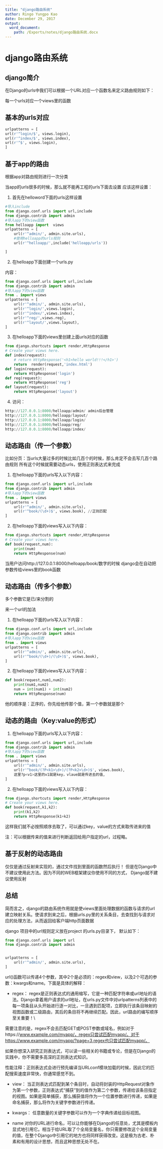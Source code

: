 ```yaml
---
title: "django路由系统"
author: Ringo Yungpo Kao
date: December 29, 2017
output:
  word_document:
    path: /Exports/notes/django路由系统.docx
---
```

# django路由系统

## django简介
在Django的urls中我们可以根据一个URL对应一个函数名来定义路由规则如下：

每一个urls对应一个views里的函数
## 基本的urls对应

```python
urlpatterns = [
url(r'^login/$', views.login),
url(r'^index/$', views.index),
url(r'^$', views.login),
]
```
## 基于app的路由
根据app对路由规则进行一次分类

当app的urls很多的时候，那么就不能再工程的urls下面去设置
应该这样设置：

1. 首先在helloword下面的urls这样设置
```python
#导入include
from django.conf.urls import url,include
from django.contrib import admin
#导入app下的view函数
from helloapp import  views
urlpatterns = [
    url(r'^admin/', admin.site.urls),
    #使用helloapp的urls规则
    url(r'^helloapp/',include('helloapp/urls'))

]
```
2. 在helloapp下面创建一个urls.py

内容：
```python
from django.conf.urls import url,include
from django.contrib import admin
#导入app下的view函数
from . import views
urlpatterns = [
    url(r'^admin/', admin.site.urls),
    url(r'^login/',views.login),
    url(r'^index/',views.index),
    url(r'^reg/',views.reg),
    url(r'^layout/',views.layout),
]
```
3. 在helloapp下面的views里创建上面urls对应的函数
```python
from django.shortcuts import render,HttpResponse
# Create your views here.
def index(request):
    # return HttpResponse('<h1>hello world!!!</h1>')
    return  render(request,'index.html')
def login(request):
    return HttpResponse('login')
def reg(request):
    return HttpResponse('reg')
def layout(request):
    return HttpResponse('layout')
```

4. 访问：
```python
http://127.0.0.1:8000/helloapp/admin/ admin后台管理
http://127.0.0.1:8000/helloapp/layout/
http://127.0.0.1:8000/helloapp/login/
http://127.0.0.1:8000/helloapp/reg/
http://127.0.0.1:8000/helloapp/index/
```

## 动态路由（传一个参数）

比如分页：当urls大量过多的时候比如几百个的时候，那么肯定不会去写几百个路由规则
所有这个时候就需要动态urls，使用正则表达式来完成

1. 在helloapp下面的urls写入以下内容：
```python
from django.conf.urls import url,include
from django.contrib import admin
#导入app下的view函数
from . import views
urlpatterns = [
    url(r'^admin/', admin.site.urls),
    url(r'^book/(\d+)$', views.book), //正则匹配
]
```
2. 在helloapp下面的views写入以下内容：
```python
from django.shortcuts import render,HttpResponse
# Create your views here.
def book(request,num):
    print(num)
    return HttpResponse(num)
```
当用户访问http://127.0.0.1:8000/helloapp/book/数字的时候
django会在自动把参数传给views里的book函数

## 动态路由（传多个参数）
多个参数它是已/来分割的

来一个url的加法
1. 在helloapp下面的urls写入以下内容：
```python
from django.conf.urls import url,include
from django.contrib import admin
#导入app下的view函数
from . import views
urlpatterns = [
    url(r'^admin/', admin.site.urls),
    url(r'^book/(\d+)/(\d+)$', views.book),
]
```
2. 在helloapp下面的views写入以下内容：
```python
def book(request,num1,num2):
    print(num1,num2)
    num = int(num1) + int(num2)
    return HttpResponse(num)
```
他的顺序是：正序的，你先给他传那个值，第一个参数就是那个

## 动态的路由（Key:value的形式）

1. 在helloapp下面的urls写入以下内容：
```python
from django.conf.urls import url,include
from django.contrib import admin
#导入app下的view函数
from . import views
urlpatterns = [
    url(r'^admin/', admin.site.urls),
    url(r'^book/(?P<k1>\d+)/(?P<k2>\d+)$', views.book),
    这里?p<v1>这里的v1就是key，vlaue就是传进去的值,
]
```
2. 在helloapp下面的views写入以下内容：
```python
from django.shortcuts import render,HttpResponse
# Create your views here.
def book(request,k1,k2):
    print(k1,k2)
    return HttpResponse(k1+k2)
```
这样我们就不必按照顺序去取了，可以通过key，value的方式来取传进来的值

注：可以根据传来的值来进行判断返回给用户指定的url，过程略。

## 基于反射的动态路由

仅仅是通过反射来实现的，通过文件找到里面的函数然后执行！
但是在Django中不建议使用此方法。因为不同的WEB框架建议你使用不同的方式，
Django就不建议使用反射

## 总结
简而言之，django的路由系统作用就是使views里面处理数据的函数与请求的url建立映射关系。使请求到来之后，根据urls.py里的关系条目，去查找到与请求对应的处理方法，从而返回给客户端http页面数据

django 项目中的url规则定义放在project 的urls.py目录下，
默认如下：
```python
from django.conf.urls import url
from django.contrib import admin


urlpatterns = [
    url(r'^admin/', admin.site.urls),
]
```
url()函数可以传递4个参数，其中2个是必须的：regex和view，以及2个可选的参数：kwargs和name。下面是具体的解释：
- regex：
regex是正则表达式的通用缩写，它是一种匹配字符串或url地址的语法。Django拿着用户请求的url地址，在urls.py文件中对urlpatterns列表中的每一项条目从头开始进行逐一对比，一旦遇到匹配项，立即执行该条目映射的视图函数或二级路由，其后的条目将不再继续匹配。因此，url路由的编写顺序至关重要！\

需要注意的是，regex不会去匹配GET或POST参数或域名，例如对于https://www.example.com/myapp/，regex只尝试匹配myapp/。对于https://www.example.com/myapp/?page=3,regex也只尝试匹配myapp/。

如果你想深入研究正则表达式，可以读一些相关的书籍或专论，但是在Django的实践中，你不需要多高深的正则表达式知识。

性能注释：正则表达式会进行预先编译当URLconf模块加载的时候，因此它的匹配搜索速度非常快，你通常感觉不到。
- view：
当正则表达式匹配到某个条目时，自动将封装的HttpRequest对象作为第一个参数，正则表达式“捕获”到的值作为第二个参数，传递给该条目指定的视图。如果是简单捕获，那么捕获值将作为一个位置参数进行传递，如果是命名捕获，那么将作为关键字参数进行传递。

- kwargs：
任意数量的关键字参数可以作为一个字典传递给目标视图。

- name
对你的URL进行命名，可以让你能够在Django的任意处，尤其是模板内显式地引用它。相当于给URL取了个全局变量名，你只需要修改这个全局变量的值，在整个Django中引用它的地方也将同样获得改变。这是极为古老、朴素和有用的设计思想，而且这种思想无处不在。